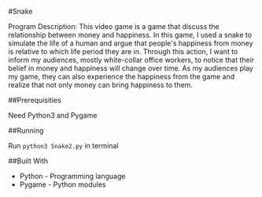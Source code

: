 #Snake

Program Description: This video game is a game that discuss the relationship
between money and happiness. In this game, I used a snake to simulate the 
life of a human and argue that people's happiness from money is relative 
to which life period they are in. Through this action, I want to 
inform my audiences, mostly white-collar office workers, to notice that 
their belief in money and happiness will change over time. As my audiences 
play my game, they can also experience the happiness from the game 
and realize that not only money can bring happiness to them.

##Prerequisities

Need Python3 and Pygame

##Running

Run `python3 Snake2.py` in terminal

##Built With

* Python - Programming language
* Pygame - Python modules